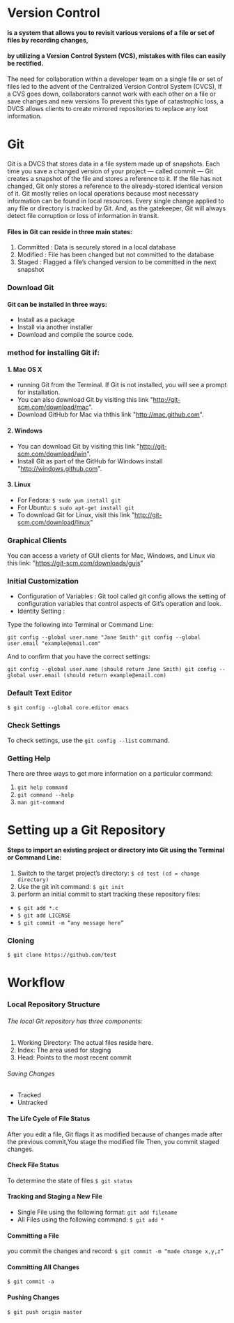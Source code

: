 # Version Control
#### is a system that allows you to revisit various versions of a file or set of files by recording changes,
#### by utilizing a Version Control System (VCS), mistakes with files can easily be rectified.
The need for collaboration within a developer team on a single file or set of files led to the advent of the Centralized Version Control System (CVCS),
 If a CVS goes down, collaborators cannot work with each other on a file or save changes and new versions To prevent this type of catastrophic loss,
 a DVCS allows clients to create mirrored repositories to replace any lost information.

# Git
Git is a DVCS that stores data in a file system made up of snapshots. Each time you save a changed version of your project — called commit — Git creates 
a snapshot of the file and stores a reference to it. If the file has not changed, Git only stores a reference to the already-stored identical version of it.
Git mostly relies on local operations because most necessary information can be found in local resources.
Every single change applied to any file or directory is tracked by Git. And, as the gatekeeper, Git will always detect file corruption or loss of information in transit.

#### Files in Git can reside in three main states:
1. Committed : Data is securely stored in a local database
1. Modified : File has been changed but not committed to the database
1. Staged : Flagged a file’s changed version to be committed in the next snapshot

### Download Git
#### Git can be installed in three ways:
- Install as a package
- Install via another installer
- Download and compile the source code.

### method for installing Git if:

#### 1. Mac OS X
- running Git from the Terminal. If Git is not installed, you will see a prompt for installation.
- You can also download Git by visiting this link "http://git-scm.com/download/mac".
- Download GitHub for Mac via ththis link "http://mac.github.com".

#### 2. Windows
- You can download Git by visiting this link "http://git-scm.com/download/win".
- Install Git as part of the GitHub for Windows install "http://windows.github.com".

#### 3. Linux
- For Fedora: `$ sudo yum install git`
- For Ubuntu: `$ sudo apt-get install git`
- To download Git for Linux, visit this link "http://git-scm.com/download/linux"

### Graphical Clients
You can access a variety of GUI clients for Mac, Windows, and Linux via this link:
"https://git-scm.com/downloads/guis"

### Initial Customization
- Configuration of Variables : Git tool called git config allows the setting of configuration variables that control aspects of Git’s operation and look.
- Identity Setting : 

Type the following into Terminal or Command Line:

`git config --global user.name "Jane Smith"
git config --global user.email "example@email.com"`

And to confirm that you have the correct settings:

`git config --global user.name (should return Jane Smith)
git config --global user.email (should return example@email.com)`

### Default Text Editor

`$ git config --global core.editor emacs`

### Check Settings
To check settings, use the `git config --list` command.

### Getting Help
There are three ways to get more information on a particular command:
1. `git help command`
1. `git command --help`
1. `man git-command`

# Setting up a Git Repository
#### Steps to import an existing project or directory into Git using the Terminal or Command Line:
1. Switch to the target project’s directory: `$ cd test (cd = change directory)`
1. Use the git init command: `$ git init`
1.  perform an initial commit to start tracking these repository files:
- `$ git add *.c`
- `$ git add LICENSE`
- `$ git commit -m “any message here”`

### Cloning
`$ git clone https://github.com/test`

# Workflow
### Local Repository Structure
###### The local Git repository has three components:
1. Working Directory: The actual files reside here.
1. Index: The area used for staging
1. Head: Points to the most recent commit

###### Saving Changes
- Tracked
- Untracked

#### The Life Cycle of File Status
After you edit a file, Git flags it as modified because of changes made after the previous commit,You stage the modified file
Then, you commit staged changes.

#### Check File Status
To determine the state of files `$ git status`

#### Tracking and Staging a New File
- Single File using the following format: `git add filename`
- All Files using the following command: `$ git add *`

#### Committing a File
you commit the changes and record: `$ git commit -m “made change x,y,z”`

#### Committing All Changes
`$ git commit -a`

#### Pushing Changes
`$ git push origin master`

####


































